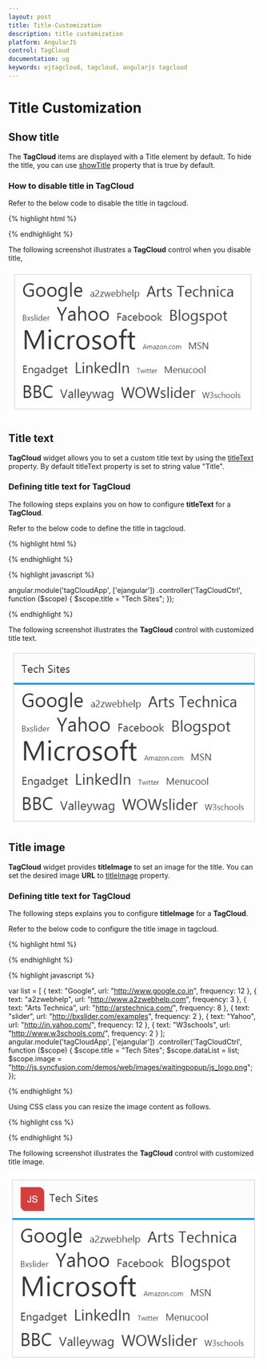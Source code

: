 ```yaml
---
layout: post
title: Title-Customization
description: title customization
platform: AngularJS
control: TagCloud
documentation: ug
keywords: ejtagcloud, tagcloud, angularjs tagcloud
---
```


# Title Customization

## Show title

The **TagCloud** items are displayed with a Title element by default. To hide the title, you can use [showTitle](https://help.syncfusion.com/api/js/ejtagcloud#members:showtitle) property that is true by default.

### How to disable title in TagCloud

Refer to the below code to disable the title in tagcloud.

{% highlight html %}

 <div id="techweblist" ej-tagcloud e-datasource="dataList" e-showtitle="false"></div>

{% endhighlight %}

The following screenshot illustrates a **TagCloud** control when you disable title,

![](Title-Customization_images/Title-Customization_img1.png) 


## Title text

**TagCloud** widget allows you to set a custom title text by using the [titleText](https://help.syncfusion.com/api/js/ejtagcloud#members:titletext) property. By default titleText property is set to string value "Title".

### Defining title text for TagCloud

The following steps explains you on how to configure **titleText** for a **TagCloud**.

Refer to the below code to define the title in tagcloud.

{% highlight html %}

 <div id="techweblist" ej-tagcloud e-datasource="dataList" e-showtitle="true" e-titletext="title"></div>

{% endhighlight %}

{% highlight javascript %}

angular.module('tagCloudApp', ['ejangular'])
.controller('TagCloudCtrl', function ($scope) {
    $scope.title = "Tech Sites";
});

{% endhighlight %}

The following screenshot illustrates the **TagCloud** control with customized title text.

![](Title-Customization_images/Title-Customization_img2.png)


## Title image

**TagCloud** widget provides **titleImage** to set an image for the title. You can set the desired image **URL** to [titleImage](https://help.syncfusion.com/api/js/ejtagcloud#members:titleimage) property.

### Defining title text for TagCloud

The following steps explains you to configure **titleImage** for a **TagCloud**.

Refer to the below code to configure the title image in tagcloud.

{% highlight html %}

<div id="techweblist" ej-tagcloud e-datasource="dataList" e-titleimage="image" e-titletext="title"></div>

{% endhighlight %}

{% highlight javascript %}

var list = [
{ text: "Google", url: "http://www.google.co.in", frequency: 12 },
    { text: "a2zwebhelp", url: "http://www.a2zwebhelp.com", frequency: 3 },
    { text: "Arts Technica", url: "http://arstechnica.com/", frequency: 8 },
    { text: "slider", url: "http://bxslider.com/examples", frequency: 2 },
    { text: "Yahoo", url: "http://in.yahoo.com/", frequency: 12 },
    { text: "W3schools", url: "http://www.w3schools.com/", frequency: 2 }
];
angular.module('tagCloudApp', ['ejangular'])
.controller('TagCloudCtrl', function ($scope) {
    $scope.title = "Tech Sites";
    $scope.dataList = list;
    $scope.image = "http://js.syncfusion.com/demos/web/images/waitingpopup/js_logo.png";
});

{% endhighlight %}

Using CSS class you can resize the image content as follows.

{% highlight css %}

<style type="text/css">

.e-title-img {
    height:35px;
    width:35px;
}

</style>

{% endhighlight %}

The following screenshot illustrates the **TagCloud** control with customized title image.

![](Title-Customization_images/Title-Customization_img3.png)